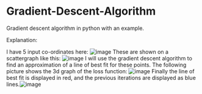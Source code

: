 # Gradient-Descent-Algorithm
Gradient descent algorithm in python with an example.

Explanation:

I have 5 input co-ordinates here: ![image](https://github.com/arjy143/Gradient-Descent-Algorithm/assets/115239359/72772a79-cda3-4996-9568-e301bc36cc9f)
These are shown on a scattergraph like this: ![image](https://github.com/arjy143/Gradient-Descent-Algorithm/assets/115239359/8206d2ba-967b-4b5b-8ec1-b00079a95ea4)
I will use the gradient descent algorithm to find an approximation of a line of best fit for these points.
The following picture shows the 3d graph of the loss function: ![image](https://github.com/arjy143/Gradient-Descent-Algorithm/assets/115239359/fbbd320c-ad18-488c-966b-c92355bf2c04)
Finally the line of best fit is displayed in red, and the previous iterations are displayed as blue lines.![image](https://github.com/arjy143/Gradient-Descent-Algorithm/assets/115239359/c711777f-c3f8-402d-b89c-8b0b0452b03b)


